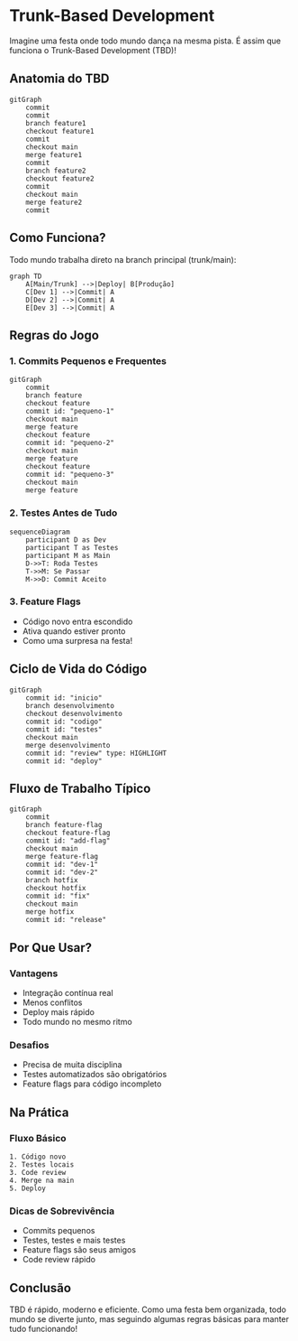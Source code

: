 # Trunk-Based Development

Imagine uma festa onde todo mundo dança na mesma pista. É assim que funciona o Trunk-Based Development (TBD)! 

## Anatomia do TBD

```mermaid
gitGraph
    commit
    commit
    branch feature1
    checkout feature1
    commit
    checkout main
    merge feature1
    commit
    branch feature2
    checkout feature2
    commit
    checkout main
    merge feature2
    commit
```

## Como Funciona?

Todo mundo trabalha direto na branch principal (trunk/main):

```mermaid
graph TD
    A[Main/Trunk] -->|Deploy| B[Produção]
    C[Dev 1] -->|Commit| A
    D[Dev 2] -->|Commit| A
    E[Dev 3] -->|Commit| A
```

## Regras do Jogo

### 1. Commits Pequenos e Frequentes

```mermaid
gitGraph
    commit
    branch feature
    checkout feature
    commit id: "pequeno-1"
    checkout main
    merge feature
    checkout feature
    commit id: "pequeno-2"
    checkout main
    merge feature
    checkout feature
    commit id: "pequeno-3"
    checkout main
    merge feature
```

### 2. Testes Antes de Tudo
```mermaid
sequenceDiagram
    participant D as Dev
    participant T as Testes
    participant M as Main
    D->>T: Roda Testes
    T->>M: Se Passar
    M->>D: Commit Aceito
```

### 3. Feature Flags
- Código novo entra escondido
- Ativa quando estiver pronto
- Como uma surpresa na festa!

## Ciclo de Vida do Código

```mermaid
gitGraph
    commit id: "inicio"
    branch desenvolvimento
    checkout desenvolvimento
    commit id: "codigo"
    commit id: "testes"
    checkout main
    merge desenvolvimento
    commit id: "review" type: HIGHLIGHT
    commit id: "deploy"
```

## Fluxo de Trabalho Típico

```mermaid
gitGraph
    commit
    branch feature-flag
    checkout feature-flag
    commit id: "add-flag"
    checkout main
    merge feature-flag
    commit id: "dev-1"
    commit id: "dev-2"
    branch hotfix
    checkout hotfix
    commit id: "fix"
    checkout main
    merge hotfix
    commit id: "release"
```

## Por Que Usar?

### Vantagens
- Integração contínua real
- Menos conflitos
- Deploy mais rápido
- Todo mundo no mesmo ritmo

### Desafios
- Precisa de muita disciplina
- Testes automatizados são obrigatórios
- Feature flags para código incompleto

## Na Prática

### Fluxo Básico
```ascii
1. Código novo
2. Testes locais
3. Code review
4. Merge na main
5. Deploy
```

### Dicas de Sobrevivência
- Commits pequenos
- Testes, testes e mais testes
- Feature flags são seus amigos
- Code review rápido

## Conclusão

TBD é rápido, moderno e eficiente. Como uma festa bem organizada, todo mundo se diverte junto, mas seguindo algumas regras básicas para manter tudo funcionando!